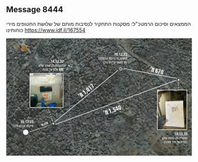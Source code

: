 ## Message 8444

הממצאים וסיכום הרמטכ"ל:
מסקנות התחקיר לנסיבות מותם של שלושת החטופים מירי כוחותינו
https://www.idf.il/167554

![Photo](8444/8444_photo.jpg)
